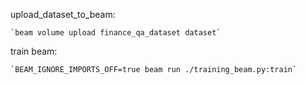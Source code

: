 upload_dataset_to_beam:

    `beam volume upload finance_qa_dataset dataset`

train beam:

    `BEAM_IGNORE_IMPORTS_OFF=true beam run ./training_beam.py:train`
